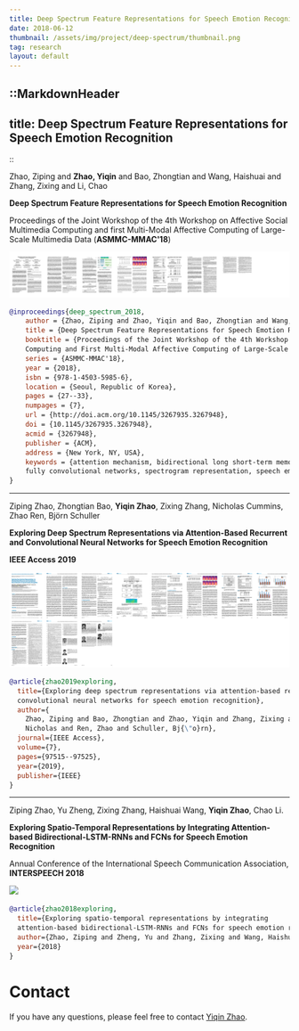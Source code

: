```yaml
---
title: Deep Spectrum Feature Representations for Speech Emotion Recognition
date: 2018-06-12
thumbnail: /assets/img/project/deep-spectrum/thumbnail.png
tag: research
layout: default
---
```


::MarkdownHeader
---
title: Deep Spectrum Feature Representations for Speech Emotion Recognition
---
::

Zhao, Ziping and **Zhao, Yiqin** and Bao, Zhongtian and Wang, Haishuai and Zhang, Zixing and Li, Chao

**Deep Spectrum Feature Representations for Speech Emotion Recognition**

Proceedings of the Joint Workshop of the 4th Workshop on Affective Social Multimedia Computing and first Multi-Modal Affective Computing of Large-Scale Multimedia Data (**ASMMC-MMAC'18**)


[**![](/assets/img/project/deep-spectrum/thumbnail-asmmc-18.png)**](https://dl.acm.org/doi/10.1145/3267935.3267948)

```bibtex
@inproceedings{deep_spectrum_2018,
    author = {Zhao, Ziping and Zhao, Yiqin and Bao, Zhongtian and Wang, Haishuai and Zhang, Zixing and Li, Chao},
    title = {Deep Spectrum Feature Representations for Speech Emotion Recognition},
    booktitle = {Proceedings of the Joint Workshop of the 4th Workshop on Affective Social Multimedia
    Computing and First Multi-Modal Affective Computing of Large-Scale Multimedia Data},
    series = {ASMMC-MMAC'18},
    year = {2018},
    isbn = {978-1-4503-5985-6},
    location = {Seoul, Republic of Korea},
    pages = {27--33},
    numpages = {7},
    url = {http://doi.acm.org/10.1145/3267935.3267948},
    doi = {10.1145/3267935.3267948},
    acmid = {3267948},
    publisher = {ACM},
    address = {New York, NY, USA},
    keywords = {attention mechanism, bidirectional long short-term memory,
    fully convolutional networks, spectrogram representation, speech emotion recognition},
}
```

---

Ziping Zhao, Zhongtian Bao, **Yiqin Zhao**, Zixing Zhang, Nicholas Cummins, Zhao Ren, Björn Schuller

**Exploring Deep Spectrum Representations via Attention-Based Recurrent and Convolutional Neural Networks for Speech Emotion Recognition**

**IEEE Access 2019**

[**![](/assets/img/project/deep-spectrum/thumbnail-ieee-19.png)**](https://ieeexplore.ieee.org/stamp/stamp.jsp?arnumber=8762126)

```bibtex
@article{zhao2019exploring,
  title={Exploring deep spectrum representations via attention-based recurrent and
  convolutional neural networks for speech emotion recognition},
  author={
    Zhao, Ziping and Bao, Zhongtian and Zhao, Yiqin and Zhang, Zixing and Cummins,
    Nicholas and Ren, Zhao and Schuller, Bj{\"o}rn},
  journal={IEEE Access},
  volume={7},
  pages={97515--97525},
  year={2019},
  publisher={IEEE}
}
```

---


Ziping Zhao, Yu Zheng, Zixing Zhang, Haishuai Wang, **Yiqin Zhao**, Chao Li.

**Exploring Spatio-Temporal Representations by Integrating Attention-based Bidirectional-LSTM-RNNs and FCNs for Speech Emotion Recognition**

Annual Conference of the International Speech Communication Association, **INTERSPEECH 2018**

[**![](thumbnail-interspeech-18.png)**](https://www.isca-speech.org/archive/Interspeech_2018/pdfs/1477.pdf)

```bibtex
@article{zhao2018exploring,
  title={Exploring spatio-temporal representations by integrating
  attention-based bidirectional-LSTM-RNNs and FCNs for speech emotion recognition},
  author={Zhao, Ziping and Zheng, Yu and Zhang, Zixing and Wang, Haishuai and Zhao, Yiqin and Li, Chao},
  year={2018}
}
```

# Contact

If you have any questions, please feel free to contact [Yiqin Zhao](mailto:yiqinzhao@outlook.com).
